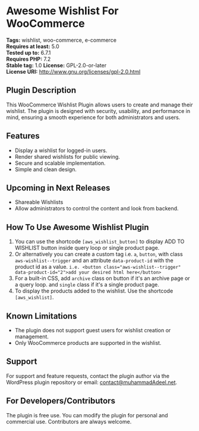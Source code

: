 # Awesome Wishlist For WooCommerce

**Tags:** wishlist, woo-commerce, e-commerce  
**Requires at least:** 5.0  
**Tested up to:** 6.7.1  
**Requires PHP:** 7.2  
**Stable tag:** 1.0
**License:** GPL-2.0-or-later  
**License URI:** http://www.gnu.org/licenses/gpl-2.0.html

## Plugin Description
This WooCommerce Wishlist Plugin allows users to create and manage their wishlist. The plugin is designed with security, usability, and performance in mind, ensuring a smooth experience for both administrators and users.

## Features
- Display a wishlist for logged-in users.
- Render shared wishlists for public viewing.
- Secure and scalable implementation.
- Simple and clean design.

## Upcoming in Next Releases
- Shareable Wishlists
- Allow administrators to control the content and look from backend.

## How To Use Awesome Wishlist Plugin
1. You can use the shortcode `[aws_wishlist_button]` to display ADD TO WISHLIST button inside query loop or single product page.
2. Or alternatively you can create a custom tag i.e. `a`, `button`, with class `aws-wishlist--trigger` and an attribute `data-product-id` with the product id as a value. `i.e. <button class="aws-wishlist--trigger" data-product-id="2">add your desired html here</button>`
3. For a built-in CSS, add `archive` class on button if it's an archive page or a query loop. and `single` class if it's a single product page. 
4. To display the products added to the wishlist. Use the shortcode `[aws_wishlist]`.


## Known Limitations
- The plugin does not support guest users for wishlist creation or management.
- Only WooCommerce products are supported in the wishlist.

## Support
For support and feature requests, contact the plugin author via the WordPress plugin repository or email: [contact@muhammadAdeel.net](mailto:contact@muhammadadeel.net).

## For Developers/Contributors
The plugin is free use. You can modify the plugin for personal and commercial use. Contributors are always welcome.

